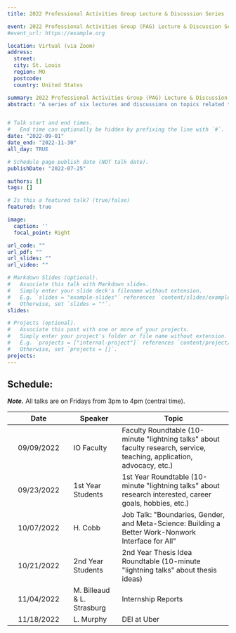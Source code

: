 ```yaml
---
title: 2022 Professional Activities Group Lecture & Discussion Series

event: 2022 Professional Activities Group (PAG) Lecture & Discussion Series
#event_url: https://example.org

location: Virtual (via Zoom)
address:
  street: 
  city: St. Louis
  region: MO
  postcode: 
  country: United States

summary: 2022 Professional Activities Group (PAG) Lecture & Discussion Series
abstract: "A series of six lectures and discussions on topics related to science, practice, and advocacy in IO psychology."


# Talk start and end times.
#   End time can optionally be hidden by prefixing the line with `#`.
date: "2022-09-01"
date_end: "2022-11-30"
all_day: TRUE

# Schedule page publish date (NOT talk date).
publishDate: "2022-07-25"

authors: []
tags: []

# Is this a featured talk? (true/false)
featured: true

image:
  caption: ''
  focal_point: Right

url_code: ""
url_pdf: ""
url_slides: ""
url_video: ""

# Markdown Slides (optional).
#   Associate this talk with Markdown slides.
#   Simply enter your slide deck's filename without extension.
#   E.g. `slides = "example-slides"` references `content/slides/example-slides.md`.
#   Otherwise, set `slides = ""`.
slides:

# Projects (optional).
#   Associate this post with one or more of your projects.
#   Simply enter your project's folder or file name without extension.
#   E.g. `projects = ["internal-project"]` references `content/project/deep-learning/index.md`.
#   Otherwise, set `projects = []`.
projects:
---
```


## Schedule:

**_Note._** All talks are on Fridays from 3pm to 4pm (central time).

|   | Date       |   | Speaker                    | Topic                                                                                                                   |
|---|------------|---|----------------------------|-------------------------------------------------------------------------------------------------------------------------|
|   | 09/09/2022 |   | IO Faculty                 | Faculty Roundtable (10-minute "lightning talks" about faculty research, service, teaching, application, advocacy, etc.) |
|   | 09/23/2022 |   | 1st Year Students          | 1st Year Roundtable (10-minute "lightning talks" about research interested, career goals, hobbies, etc.)                |
|   | 10/07/2022 |   | H. Cobb                    | Job Talk: "Boundaries, Gender, and Meta-Science: Building a Better Work-Nonwork Interface for All"                      |
|   | 10/21/2022 |   | 2nd Year Students          | 2nd Year Thesis Idea Roundtable (10-minute "lightning talks" about thesis ideas)                                        |
|   | 11/04/2022 |   | M. Billeaud & L. Strasburg | Internship Reports                                                                                                      |
|   | 11/18/2022 |   | L. Murphy                  | DEI at Uber                                                                                                             |
